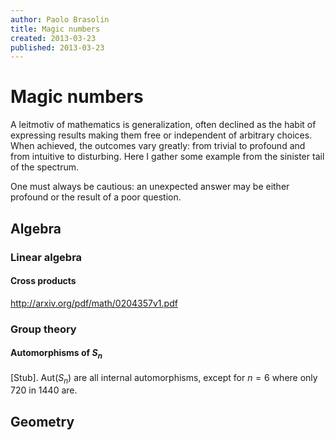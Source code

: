 ```yaml
---
author: Paolo Brasolin
title: Magic numbers
created: 2013-03-23
published: 2013-03-23
---
```


# Magic numbers

A leitmotiv of mathematics is generalization, often declined as the habit of expressing results making them free or independent of arbitrary choices. When achieved, the outcomes vary greatly: from trivial to profound and from intuitive to disturbing. Here I gather some example from the sinister tail of the spectrum.

One must always be cautious: an unexpected answer may be either profound or the result of a poor question.

## Algebra

### Linear algebra

#### Cross products

http://arxiv.org/pdf/math/0204357v1.pdf

### Group theory

#### Automorphisms of $S_n$

[Stub]. $\mathrm{Aut}(S_n)$ are all internal automorphisms, except for $n=6$ where only $720$ in $1440$ are.

## Geometry



